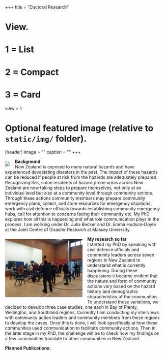 +++
title = "Doctoral Research"

# View.
#   1 = List
#   2 = Compact
#   3 = Card
view = 1

# Optional featured image (relative to `static/img/` folder).
[header]
image = ""
caption = ""
+++
<div style="position: relative; width: 50%;">
    <img style="float:left; margin-right: 1rem; margin-top: 0.5rem; margin-bottom: 0.5rem;" src="20220821_160747.jpg">
    <!-- <div style="position: absolute; left: 0px; width: 100%; top: 320px; background: black; padding-left: 5px; opacity: .55; ">
        <span style="color: white; font-size: smaller;">Community Emergency Hub</span>
    </div> -->
</div>

**Background**  
New Zealand is exposed to many natural hazards and have experienced devastating disasters in the past. The impact of these hazards can be reduced if people at risk from the hazards are adequately prepared. Recognizing this, some residents of hazard prone areas across New Zealand are now taking steps to prepare themselves, not only at an individual level but also at a community level through community actions. Through these actions community members may prepare community emergency plans, collect, and store resources for emergency situations, work with civil defence officials towards establishing community emergency hubs, call for attention to concerns facing their community etc. My PhD explores how all this is happening and what role communication plays in the process. I am working under Dr. Julia Becker and Dr. Emma Hudson-Doyle at the Joint Centre of Disaster Research at Massey University.

<div style="position: relative; width: 50%;">
    <img style="float:left; margin-right: 1rem; margin-top: 0.5rem; margin-bottom: 0.5rem;" src="20220821_172936.jpg">
    <!-- <div style="position: absolute; left: 0px; width: 100%; top: 320px; background: black; padding-left: 5px; opacity: .55; ">
        <span style="color: white; font-size: smaller;">Community members meeting in Mt. Cook</span>
    </div> -->
</div>

**My research so far**  
I started my PhD by speaking with civil defence officials and community leaders across seven regions in New Zealand to understand what is currently happening. During these discussions it became evident that the nature and form of community actions vary based on the hazard history and demographic characteristics of the communities. To understand these variations, we decided to develop three case studies, one each in Bay of Plenty, Wellington, and Southland regions. Currently I am conducting my interviews with community action leaders and community members from these regions to develop the cases. Once this is done, I will look specifically at how these communities used communication to facilitate community actions. Then in the later stage in my PhD, the challenge will be to check how my findings on a few communities translate to other communities in New Zealand.

**Planned Publications:**   
